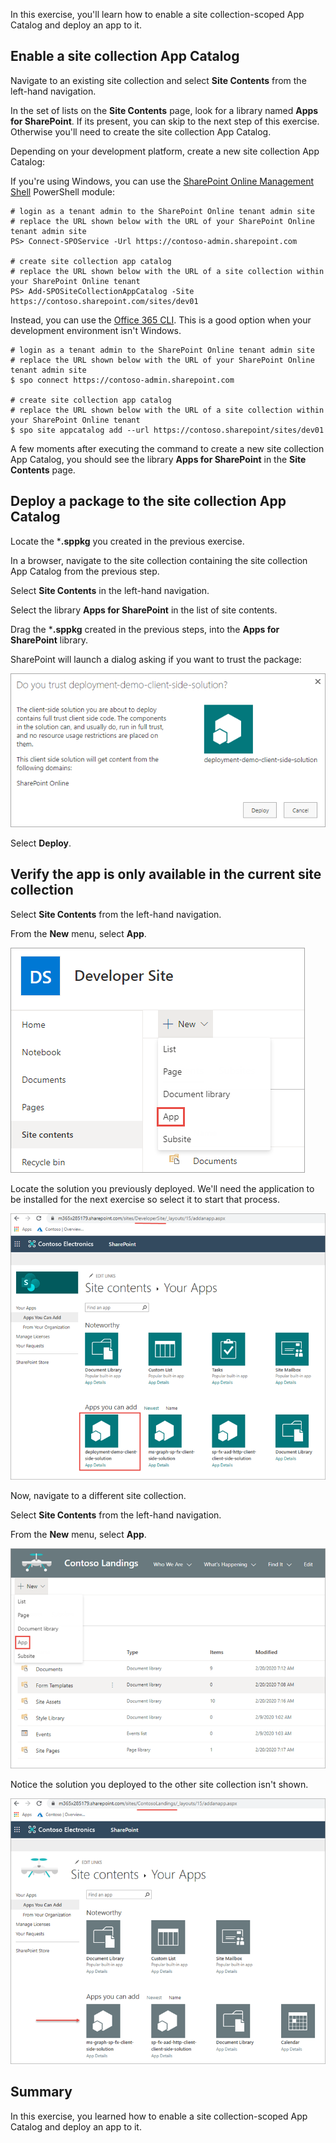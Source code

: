 In this exercise, you'll learn how to enable a site collection-scoped App Catalog and deploy an app to it.

## Enable a site collection App Catalog

Navigate to an existing site collection and select **Site Contents** from the left-hand navigation.

In the set of lists on the **Site Contents** page, look for a library named **Apps for SharePoint**. If its present, you can skip to the next step of this exercise. Otherwise you'll need to create the site collection App Catalog.

Depending on your development platform, create a new site collection App Catalog:

If you're using Windows, you can use the [SharePoint Online Management Shell](https://www.microsoft.com/download/details.aspx?id=35588) PowerShell module:

```console
# login as a tenant admin to the SharePoint Online tenant admin site
# replace the URL shown below with the URL of your SharePoint Online tenant admin site
PS> Connect-SPOService -Url https://contoso-admin.sharepoint.com

# create site collection app catalog
# replace the URL shown below with the URL of a site collection within your SharePoint Online tenant
PS> Add-SPOSiteCollectionAppCatalog -Site https://contoso.sharepoint.com/sites/dev01
```

Instead, you can use the [Office 365 CLI](https://pnp.github.io/office365-cli/). This is a good option when your development environment isn't Windows.

```console
# login as a tenant admin to the SharePoint Online tenant admin site
# replace the URL shown below with the URL of your SharePoint Online tenant admin site
$ spo connect https://contoso-admin.sharepoint.com

# create site collection app catalog
# replace the URL shown below with the URL of a site collection within your SharePoint Online tenant
$ spo site appcatalog add --url https://contoso.sharepoint/sites/dev01
```

A few moments after executing the command to create a new site collection App Catalog, you should see the library **Apps for SharePoint** in the **Site Contents** page.

## Deploy a package to the site collection App Catalog

Locate the ***.sppkg** you created in the previous exercise.

In a browser, navigate to the site collection containing the site collection App Catalog from the previous step.

Select **Site Contents** in the left-hand navigation.

Select the library **Apps for SharePoint** in the list of site contents.

Drag the ***.sppkg** created in the previous steps, into the **Apps for SharePoint** library.

SharePoint will launch a dialog asking if you want to trust the package:

![Screenshot of the Do you trust dialog](../media/03-deploy-step-01.png)

Select **Deploy**.

## Verify the app is only available in the current site collection

Select **Site Contents** from the left-hand navigation.

From the **New** menu, select **App**.

![Screenshot selecting to create a new app - select App from the New menu](../media/03-deploy-step-02.png)

Locate the solution you previously deployed. We'll need the application to be installed for the next exercise so select it to start that process.

![Screenshot creating a new app - select App from the New menu](../media/05-testing-step-01.png)

Now, navigate to a different site collection.

Select **Site Contents** from the left-hand navigation.

From the **New** menu, select **App**.

![Screenshot selecting to create a new app - Apps you can add category](../media/05-testing-step-02.png)

Notice the solution you deployed to the other site collection isn't shown.

![Screenshot creating a new app - Apps you can add category](../media/05-testing-step-03.png)

## Summary

In this exercise, you learned how to enable a site collection-scoped App Catalog and deploy an app to it.
